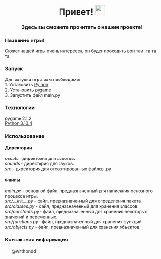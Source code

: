 ﻿<h1 align="center"> Привет!
<img src="https://github.com/blackcater/blackcater/raw/main/images/Hi.gif" height="32"/></h1>

<h3 align = "center"> Здесь вы сможете прочитать о нашем проекте! </h3>

<h3> Название игры! </h3>
Сюжет нашей игры очень интересен, он будет проходить вон там.
та
та
та

<h3> Запуск </h3>
Для запуска игры вам необходимо: <br/>
1. Установить <a href="python.org"> Python </a> <br/>
2. Установить <a href="pygame.org"> pygame </a> <br/>
3. Запустить файл main.py

<h3> Технологии </h3>
<a href="https://www.pygame.org/"> pygame 2.1.2 </a> <br/>
<a href="python.org"> Python 3.10.4 </a>

<h3> Использование </h3>
<h4> Директории </h4>
<i> assets </i> - директория для ассетов. <br/>
<i> sounds </i> - директория для звуков. <br/>
<i> src </i> - директория для отсортированных файлов .py
<h4> Файлы </h4>
<i> main.py </i> - основной файл, предназначенный для написания основного процесса игры. <br/>
<i> src/__init__.py </i> - файл, предназначенный для определения пакета. <br/>
<i> src/classes.py </i> - файл, предназначенный для хранения классов. <br/>
<i> src/constants.py </i> - файл, предназначенный для хранения некоторых значений и переменных. <br/>
<i> src/functions.py </i> - файл, предназначенный для хранения функций. <br/>
<i> src/objects.py </i> - файл, предназначенный для хранения объектов.

<h3> Контактная информация </h3>


<img src="https://github.com/whthpnd/main_project/assets/168218805/497194e1-cf44-43a5-b927-ffc0c950518e" width="17" height="16"> </img> @whthpndd
